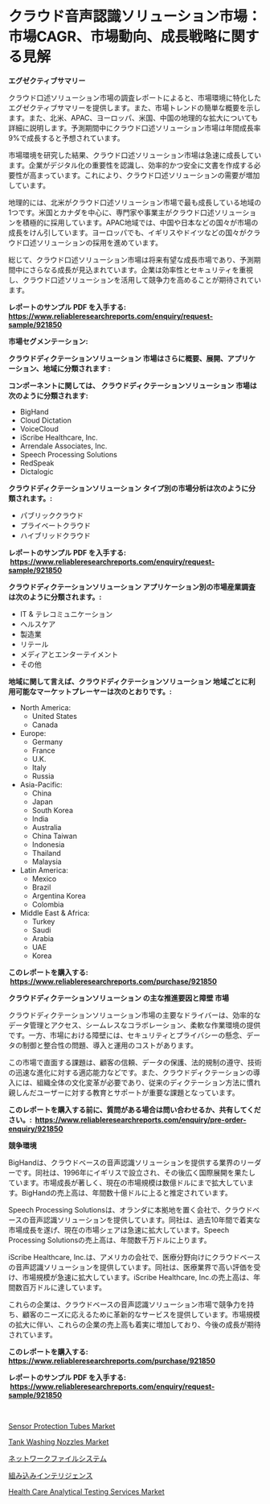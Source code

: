 <p><h1>クラウド音声認識ソリューション市場：市場CAGR、市場動向、成長戦略に関する見解</h1></p><p><strong>エグゼクティブサマリー</strong></p>
<p><p>クラウド口述ソリューション市場の調査レポートによると、市場環境に特化したエグゼクティブサマリーを提供します。また、市場トレンドの簡単な概要を示します。また、北米、APAC、ヨーロッパ、米国、中国の地理的な拡大についても詳細に説明します。予測期間中にクラウド口述ソリューション市場は年間成長率9%で成長すると予想されています。</p><p>市場環境を研究した結果、クラウド口述ソリューション市場は急速に成長しています。企業がデジタル化の重要性を認識し、効率的かつ安全に文書を作成する必要性が高まっています。これにより、クラウド口述ソリューションの需要が増加しています。</p><p>地理的には、北米がクラウド口述ソリューション市場で最も成長している地域の1つです。米国とカナダを中心に、専門家や事業主がクラウド口述ソリューションを積極的に採用しています。APAC地域では、中国や日本などの国々が市場の成長をけん引しています。ヨーロッパでも、イギリスやドイツなどの国々がクラウド口述ソリューションの採用を進めています。</p><p>総じて、クラウド口述ソリューション市場は将来有望な成長市場であり、予測期間中にさらなる成長が見込まれています。企業は効率性とセキュリティを重視し、クラウド口述ソリューションを活用して競争力を高めることが期待されています。</p></p>
<p><strong>レポートのサンプル PDF を入手する: <a href="https://www.reliableresearchreports.com/enquiry/request-sample/921850">https://www.reliableresearchreports.com/enquiry/request-sample/921850</a></strong></p>
<p><strong>市場セグメンテーション:</strong></p>
<p><strong> クラウドディクテーションソリューション 市場はさらに概要、展開、アプリケーション、地域に分類されます :</strong></p>
<p><strong>コンポーネントに関しては、 クラウドディクテーションソリューション 市場は次のように分類されます: &nbsp;</strong></p>
<p><ul><li>BigHand</li><li>Cloud Dictation</li><li>VoiceCloud</li><li>iScribe Healthcare, Inc.</li><li>Arrendale Associates, Inc.</li><li>Speech Processing Solutions</li><li>RedSpeak</li><li>Dictalogic</li></ul></p>
<p><strong> クラウドディクテーションソリューション タイプ別の市場分析は次のように分類されます。:</strong></p>
<p><ul><li>パブリッククラウド</li><li>プライベートクラウド</li><li>ハイブリッドクラウド</li></ul></p>
<p><strong>レポートのサンプル PDF を入手する: &nbsp;<a href="https://www.reliableresearchreports.com/enquiry/request-sample/921850">https://www.reliableresearchreports.com/enquiry/request-sample/921850</a></strong></p>
<p><strong> クラウドディクテーションソリューション アプリケーション別の市場産業調査は次のように分類されます。:</strong></p>
<p><ul><li>IT & テレコミュニケーション</li><li>ヘルスケア</li><li>製造業</li><li>リテール</li><li>メディアとエンターテイメント</li><li>その他</li></ul></p>
<p><strong>地域に関して言えば、クラウドディクテーションソリューション 地域ごとに利用可能なマーケットプレーヤーは次のとおりです。:</strong></p>
<p><ul>
    <li>
        North America:
        <ul>
            <li>United States</li>
            <li>Canada</li>
        </ul>
    </li>
    <li>
        Europe:
        <ul>
            <li>Germany</li>
            <li>France</li>
            <li>U.K.</li>
            <li>Italy</li>
            <li>Russia</li>
        </ul>
    </li>
    <li>
        Asia-Pacific:
        <ul>
            <li>China</li>
            <li>Japan</li>
            <li>South Korea</li>
            <li>India</li>
            <li>Australia</li>
            <li>China Taiwan</li>
            <li>Indonesia</li>
            <li>Thailand</li>
            <li>Malaysia</li>
        </ul>
    </li>
    <li>
        Latin America:
        <ul>
            <li>Mexico</li>
            <li>Brazil</li>
            <li>Argentina Korea</li>
            <li>Colombia</li>
        </ul>
    </li>
    <li>
        Middle East & Africa:
        <ul>
            <li>Turkey</li>
            <li>Saudi</li>
            <li>Arabia</li>
            <li>UAE</li>
            <li>Korea</li>
        </ul>
    </li>
    </ul></p>
<p><strong>このレポートを購入する: &nbsp;<a href="https://www.reliableresearchreports.com/purchase/921850">https://www.reliableresearchreports.com/purchase/921850</a></strong></p>
<p><strong>クラウドディクテーションソリューション の主な推進要因と障壁 市場</strong></p>
<p><p>クラウドディクテーションソリューション市場の主要なドライバーは、効率的なデータ管理とアクセス、シームレスなコラボレーション、柔軟な作業環境の提供です。一方、市場における障壁には、セキュリティとプライバシーの懸念、データの制御と整合性の問題、導入と運用のコストがあります。</p><p>この市場で直面する課題は、顧客の信頼、データの保護、法的規制の遵守、技術の迅速な進化に対する適応能力などです。また、クラウドディクテーションの導入には、組織全体の文化変革が必要であり、従来のディクテーション方法に慣れ親しんだユーザーに対する教育とサポートが重要な課題となっています。</p></p>
<p><strong>このレポートを購入する前に、質問がある場合は問い合わせるか、共有してください。:&nbsp; <a href="https://www.reliableresearchreports.com/enquiry/pre-order-enquiry/921850">https://www.reliableresearchreports.com/enquiry/pre-order-enquiry/921850</a></strong></p>
<p><strong>競争環境</strong></p>
<p><p>BigHandは、クラウドベースの音声認識ソリューションを提供する業界のリーダーです。同社は、1996年にイギリスで設立され、その後広く国際展開を果たしています。市場成長が著しく、現在の市場規模は数億ドルにまで拡大しています。BigHandの売上高は、年間数十億ドルに上ると推定されています。</p><p>Speech Processing Solutionsは、オランダに本拠地を置く会社で、クラウドベースの音声認識ソリューションを提供しています。同社は、過去10年間で着実な市場成長を遂げ、現在の市場シェアは急速に拡大しています。Speech Processing Solutionsの売上高は、年間数千万ドルに上ります。</p><p>iScribe Healthcare, Inc.は、アメリカの会社で、医療分野向けにクラウドベースの音声認識ソリューションを提供しています。同社は、医療業界で高い評価を受け、市場規模が急速に拡大しています。iScribe Healthcare, Inc.の売上高は、年間数百万ドルに達しています。</p><p>これらの企業は、クラウドベースの音声認識ソリューション市場で競争力を持ち、顧客のニーズに応えるために革新的なサービスを提供しています。市場規模の拡大に伴い、これらの企業の売上高も着実に増加しており、今後の成長が期待されています。</p></p>
<p><strong>このレポートを購入する: &nbsp; <a href="https://www.reliableresearchreports.com/purchase/921850">https://www.reliableresearchreports.com/purchase/921850</a></strong></p>
<p><strong>レポートのサンプル PDF を入手する: &nbsp;<a href="https://www.reliableresearchreports.com/enquiry/request-sample/921850">https://www.reliableresearchreports.com/enquiry/request-sample/921850</a></strong><strong></strong></p>
<p>&nbsp;</p>
<p><p><a href="https://issuu.com/reportprime-2/docs/sensor-protection-tubes-market-size-2030.pptx">Sensor Protection Tubes Market</a></p><p><a href="https://issuu.com/reportprime-2/docs/tank-washing-nozzles-market-size-2030.pptx">Tank Washing Nozzles Market</a></p><p><a href="https://github.com/mohamedbakry57/Market-Research-Report-List-2/blob/main/9542197182363.md">ネットワークファイルシステム</a></p><p><a href="https://github.com/lababdou/Market-Research-Report-List-2/blob/main/7563009182362.md">組み込みインテリジェンス</a></p><p><a href="https://github.com/Sherrillcrooksxa8i18ucf2m/Market-Research-Report-List-1/blob/main/health-care-analytical-testing-services-market.md">Health Care Analytical Testing Services Market</a></p></p>